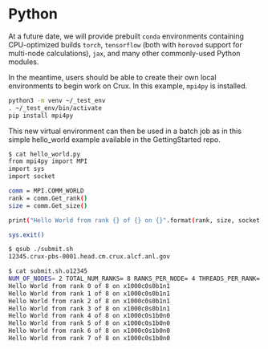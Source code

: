 # Python

At a future date, we will provide prebuilt `conda` environments containing CPU-optimized
builds `torch`, `tensorflow` (both with `horovod` support for multi-node calculations),
`jax`, and many other commonly-used Python modules.

In the meantime, users should be able to create their own local environments to begin work on Crux. In this example, `mpi4py` is installed.

```bash
python3 -m venv ~/_test_env
. ~/_test_env/bin/activate
pip install mpi4py
```

This new virtual environment can then be used in a batch job as in this simple hello_world example available in the GettingStarted repo.

```bash
$ cat hello_world.py
from mpi4py import MPI
import sys
import socket

comm = MPI.COMM_WORLD
rank = comm.Get_rank()
size = comm.Get_size()

print("Hello World from rank {} of {} on {}".format(rank, size, socket.gethostname()))

sys.exit()
```

```bash
$ qsub ./submit.sh
12345.crux-pbs-0001.head.cm.crux.alcf.anl.gov

$ cat submit.sh.o12345
NUM_OF_NODES= 2 TOTAL_NUM_RANKS= 8 RANKS_PER_NODE= 4 THREADS_PER_RANK= 1
Hello World from rank 0 of 8 on x1000c0s0b1n1
Hello World from rank 1 of 8 on x1000c0s0b1n1
Hello World from rank 2 of 8 on x1000c0s0b1n1
Hello World from rank 3 of 8 on x1000c0s0b1n1
Hello World from rank 4 of 8 on x1000c0s1b0n0
Hello World from rank 5 of 8 on x1000c0s1b0n0
Hello World from rank 6 of 8 on x1000c0s1b0n0
Hello World from rank 7 of 8 on x1000c0s1b0n0
```